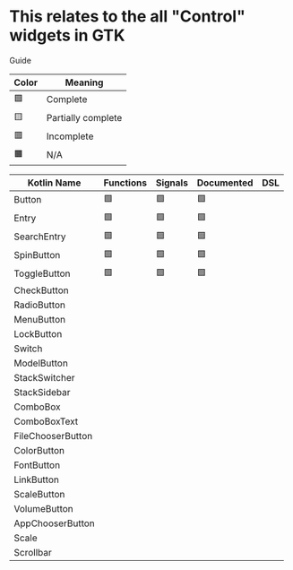 # This relates to the all "Control" widgets in GTK

Guide

| Color | Meaning             |
| ----- | ------------------- |
| 🟩    | Complete            |
| 🟨    | Partially complete  |
| 🟥    | Incomplete          |
| 🟫    | N/A                 |

| Kotlin Name         | Functions | Signals   | Documented    | DSL |
| ------------------- | --------- | --------- | ------------- | --- |
| Button              | 🟩 | 🟩 | 🟩 |
| Entry               | 🟩 | 🟩 | 🟩 |
| SearchEntry         | 🟩 | 🟩 | 🟩 |
| SpinButton          | 🟩 | 🟩 | 🟩 |
| ToggleButton        | 🟩 | 🟩 | 🟩 |
| CheckButton         |
| RadioButton         |
| MenuButton          |
| LockButton          |
| Switch              |
| ModelButton         |
| StackSwitcher       |
| StackSidebar        |
| ComboBox            |
| ComboBoxText        |
| FileChooserButton   |
| ColorButton         |
| FontButton          |
| LinkButton          |
| ScaleButton         |
| VolumeButton        |
| AppChooserButton    |
| Scale               |
| Scrollbar           |